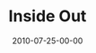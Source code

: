 ---
layout: message
category: message
series: "Kingdom Come"
title: "Inside Out"
date: 2010-07-25-00-00
message_id: 630
audio: "http://s3.amazonaws.com/crossroads-media/messages/audio/KingdomCome03.mp3"
audio-duration: "35:55"
program: "http://s3.amazonaws.com/crossroads-media/documents/07_24-25_10Program.pdf"
description: "Chuck Mingo talks about hope and the Kingdom of God."
video: "http://s3.amazonaws.com/crossroads-media/messages/video/KingdomCome03.mp4"
video-duration: "36:00"
video-image: "http://s3.amazonaws.com/crossroads-media/images/KingdomCome03_still.jpg"
explicit: false
---